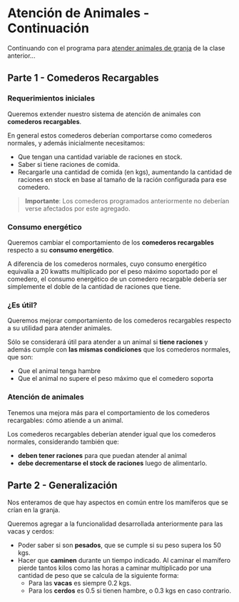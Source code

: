 # Atención de Animales - Continuación

Continuando con el programa para [atender animales de granja](https://github.com/pdep-mit/ejemplos-de-clase-wollok-ts/blob/main/clase04/README.md#atenci%C3%B3n-de-animales) de la clase anterior...

## Parte 1 - Comederos Recargables

### Requerimientos iniciales

Queremos extender nuestro sistema de atención de animales con **comederos recargables**.

En general estos comederos deberían comportarse como comederos normales, y además inicialmente necesitamos:

- Que tengan una cantidad variable de raciones en stock.
- Saber si tiene raciones de comida.
- Recargarle una cantidad de comida (en kgs), aumentando la cantidad de raciones en stock en base al tamaño de la ración configurada para ese comedero.

> **Importante**: Los comederos programados anteriormente no deberían verse afectados por este agregado.

### Consumo energético

Queremos cambiar el comportamiento de los **comederos recargables** respecto a su **consumo energético**.

A diferencia de los comederos normales, cuyo consumo energético equivalía a 20 kwatts multiplicado por el peso máximo soportado por el comedero, el consumo energético de un comedero recargable debería ser simplemente el doble de la cantidad de raciones que tiene.

### ¿Es útil?

Queremos mejorar comportamiento de los comederos recargables respecto a su utilidad para atender animales.

Sólo se considerará útil para atender a un animal si **tiene raciones** y además cumple con **las mismas condiciones** que los comederos normales, que son:

- Que el animal tenga hambre
- Que el animal no supere el peso máximo que el comedero soporta

### Atención de animales

Tenemos una mejora más para el comportamiento de los comederos recargables: cómo atiende a un animal.

Los comederos recargables deberían atender igual que los comederos normales, considerando también que:

- **deben tener raciones** para que puedan atender al animal
- **debe decrementarse el stock de raciones** luego de alimentarlo.

## Parte 2 - Generalización

Nos enteramos de que hay aspectos en común entre los mamíferos que se crían en la granja.

Queremos agregar a la funcionalidad desarrollada anteriormente para las vacas y cerdos:

- Poder saber si son **pesados**, que se cumple si su peso supera los 50 kgs.
- Hacer que **caminen** durante un tiempo indicado. Al caminar el mamífero pierde tantos kilos como las horas a caminar multiplicado por una cantidad de peso que se calcula de la siguiente forma:
  - Para las **vacas** es siempre 0.2 kgs.
  - Para los **cerdos** es 0.5 si tienen hambre, o 0.3 kgs en caso contrario.
